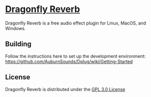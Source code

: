 # [Dragonfly Reverb](https://michaelwillis.github.io/dragonfly-reverb/)
Dragonfly Reverb is a free audio effect plugin for Linux, MacOS, and Windows. 

## Building

Follow the instructions here to set up the development environment:
https://github.com/AuburnSounds/Dplug/wiki/Getting-Started

## License

Dragonfly Reverb is distributed under the [GPL 3.0 License](https://www.gnu.org/licenses/gpl-3.0.en.html)
